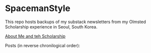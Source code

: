 # SpacemanStyle
This repo hosts backups of my substack newsletters from my Olmsted Scholarship experience in Seoul, South Korea.

<a href="About Me and teh Scholarship.pdf">About Me and teh Scholarship</a>

Posts (in reverse chronilogical order):


